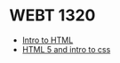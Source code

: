 # WEBT 1320

<ul>
    <li><a href="Intro to HTML/index.html" target=_blank> Intro to HTML</a></li>
    <li><a href="HTML5 to intro to css/index.html" target=_blank> HTML 5 and intro to css</a></li>
</ul>